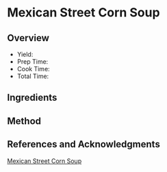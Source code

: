 # Mexican Street Corn Soup

## Overview

- Yield:
- Prep Time:
- Cook Time:
- Total Time:

## Ingredients


## Method



## References and Acknowledgments

[Mexican Street Corn Soup](http://stripedspatula.com/2016/07/28/mexican-street-corn-soup/)
